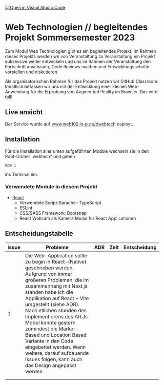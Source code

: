 [![Open in Visual Studio Code](https://classroom.github.com/assets/open-in-vscode-c66648af7eb3fe8bc4f294546bfd86ef473780cde1dea487d3c4ff354943c9ae.svg)](https://classroom.github.com/online_ide?assignment_repo_id=10772887&assignment_repo_type=AssignmentRepo)
# Web Technologien // begleitendes Projekt Sommersemester 2023
Zum Modul Web Technologien gibt es ein begleitendes Projekt. Im Rahmen dieses Projekts werden wir von Veranstaltung zu Veranstaltung ein Projekt sukzessive weiter entwickeln und uns im Rahmen der Veranstaltung den Fortschritt anschauen, Code Reviews machen und Entwicklungsschritte vorstellen und diskutieren.

Als organisatorischen Rahmen für das Projekt nutzen wir GitHub Classroom. Inhaltlich befassen wir uns mit der Entwicklung einer kleinen Web-Anwendung für die Erprobung von Augmented Reality im Browser. Das wird toll!

## Live ansicht
Der Service wurde auf www.web102.in-p.de/dwebtech deployt.

## Installation

Für die Installation aller unten aufgeführten Module wechseln sie in den Root-Ordner .webtech* und geben
````
npm i 
````
ins Terminal ein.


### Verwendete Module in diesem Projekt
* [React](https://react.dev/learn/start-a-new-react-project)
  * Verwendete Script-Sprache : TypeScript
  * ESLint
  * CSS/SASS Framework: Bootstrap
  * React Webcam als Kamera Modul für React Applicationen

## Entscheidungstabelle
| Issue | Probleme                                                                                                                                                                                                                                                                                                                                                                                                       | ADR | Zeit | Entscheidung                    |
|-------|----------------------------------------------------------------------------------------------------------------------------------------------------------------------------------------------------------------------------------------------------------------------------------------------------------------------------------------------------------------------------------------------------------------|-----|------|---------------------------------|
| 1     | Die Web-Application sollte zu begin in React-(Native) geschrieben werden. Aufgrund von immer größeren Problemen, die im zusammenhang mit Next.js standen habe ich die Applikation auf React + Vite umgestellt (siehe ADR). Nach etlichen stunden des Implementierens des AR.Js Modul konnte gestern zumindest die Marker-Based und Location Based Variante in den Code eingebettet werden. Wenn weitere, darauf aufbauende Issues folgen, kann auch das Design angepasst werden. |
|       |                                                                                                                                                                                                                                                                                                                                                                                                                |     |      |                                 |
|       |                                                                                                                                                                                                                                                                                                                                                                                                                |     |      |                                 |
